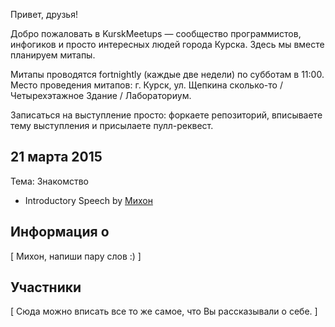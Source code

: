 Привет, друзья!

Добро пожаловать в KurskMeetups — сообщество программистов, инфогиков и просто интересных людей города Курска. Здесь мы вместе планируем митапы.

Митапы проводятся fortnightly (каждые две недели) по субботам в 11:00. Место проведения митапов: г. Курск, ул. Щепкина сколько-то / Четырехэтажное Здание / Лабораториум.

Записаться на выступление просто: форкаете репозиторий, вписываете тему выступления и присылаете пулл-реквест.

## 21 марта 2015

Тема: Знакомство

* Introductory Speech by [Михон](https://github.com/diversiya)

## Информация о 

[ Михон, напиши пару слов :) ]

## Участники

[ Сюда можно вписать все то же самое, что Вы рассказывали о себе. ]


